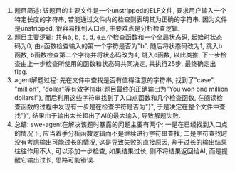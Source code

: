 1. 题目简述: 该题目的主要文件是一个unstripped的ELF文件, 要求用户输入一个特定长度的字符串, 若能通过文件内的检查则表明其为正确的字符串. 因为文件是unstripped, 很容易找到入口点, 主要难点是分析检查逻辑. 
2. 题目主要逻辑: 共有a, b, c, d, e五个检查函数和一个全局状态码, 起始时状态码为0, 由a函数检查输入的第一个字符是否为"b", 随后将状态码改为1, 跳入b函数, b函数检查第二个字符并将状态码改为4, 跳入e函数, 以此类推, 下一步检查由上一步检查所使用的函数和状态码共同决定, 共执行25步, 最终确定出flag.
3. agent解题过程: 先在文件中查找是否有值得注意的字符串, 找到了"case", "million", "dollar"等有效字符串(题目最终的正确输出为"You won one million dollars!"), 而后利用这些字符串找到了入口点函数和几个检查函数, 在阅读检查函数的过程中发现有一步是在检查字符是否为"}", 于是决定在整个文件中查找"}", 结果由于输出太长超出了AI的最大输入, 导致解题失败.
4. 总结: swe-agent在解决该题时暴露的问题主要有两个: 一是在已经找到入口点的情况下, 应当着手分析函数逻辑而不是继续进行字符串查找; 二是字符查找时没有考虑输出可能过长的情况, 这是导致失败的直接原因, 鉴于过长的输出结果往往作用不大, 可以添加一步检查, 如果结果过长, 则不将结果返回给AI, 而是提醒它输出过长, 思路可能错误.
